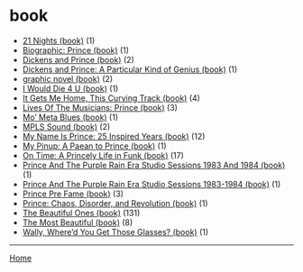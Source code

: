 # book

  * [21 Nights (book)](../book/21-nights/index.md) (1)
  * [Biographic: Prince (book)](../book/biographic-prince/index.md) (1)
  * [Dickens and Prince (book)](../book/dickens-and-prince/index.md) (2)
  * [Dickens and Prince: A Particular Kind of Genius (book)](../book/dickens-and-prince-a-particular-kind-of-genius/index.md) (1)
  * [graphic novel (book)](../book/graphic-novel/index.md) (2)
  * [I Would Die 4 U (book)](../book/i-would-die-4-u/index.md) (1)
  * [It Gets Me Home, This Curving Track (book)](../book/it-gets-me-home-this-curving-track/index.md) (4)
  * [Lives Of The Musicians: Prince (book)](../book/lives-of-the-musicians-prince/index.md) (3)
  * [Mo’ Meta Blues (book)](../book/mo-meta-blues/index.md) (1)
  * [MPLS Sound (book)](../book/mpls-sound/index.md) (2)
  * [My Name Is Prince: 25 Inspired Years (book)](../book/my-name-is-prince-25-inspired-years/index.md) (12)
  * [My Pinup: A Paean to Prince (book)](../book/my-pinup-a-paean-to-prince/index.md) (1)
  * [On Time: A Princely Life in Funk (book)](../book/on-time-a-princely-life-in-funk/index.md) (17)
  * [Prince And The Purple Rain Era Studio Sessions 1983 And 1984 (book)](../book/prince-and-the-purple-rain-era-studio-sessions-1983-and-1984/index.md) (1)
  * [Prince And The Purple Rain Era Studio Sessions 1983-1984 (book)](../book/prince-and-the-purple-rain-era-studio-sessions-1983-1984/index.md) (1)
  * [Prince Pre Fame (book)](../book/prince-pre-fame/index.md) (3)
  * [Prince: Chaos, Disorder, and Revolution (book)](../book/prince-chaos-disorder-and-revolution/index.md) (1)
  * [The Beautiful Ones (book)](../book/the-beautiful-ones/index.md) (131)
  * [The Most Beautiful (book)](../book/the-most-beautiful/index.md) (8)
  * [Wally, Where’d You Get Those Glasses? (book)](../book/wally-where-d-you-get-those-glasses/index.md) (1)

----

[Home](../index.md)
